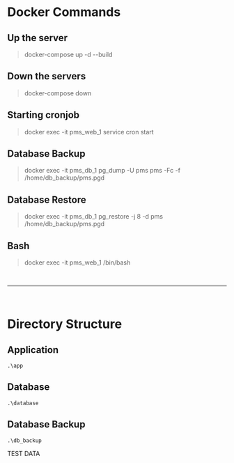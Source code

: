 # **Docker Commands**

## Up the server
>docker-compose up -d --build
## Down the servers
>docker-compose down
## Starting cronjob
>docker exec -it pms_web_1 service cron start
## Database Backup
>docker exec -it pms_db_1 pg_dump -U pms pms -Fc -f /home/db_backup/pms.pgd
## Database Restore
>docker exec -it pms_db_1 pg_restore -j 8 -d pms /home/db_backup/pms.pgd
## Bash
>docker exec -it pms_web_1 /bin/bash

<br /><hr /><br />

# **Directory Structure**
## Application
    .\app
## Database
    .\database
## Database Backup
    .\db_backup

TEST DATA
